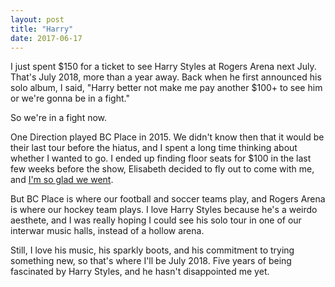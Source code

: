 ```yaml
---
layout: post
title: "Harry"
date: 2017-06-17
---
```


I just spent $150 for a ticket to see Harry Styles at Rogers Arena next July. That's July 2018, more than a year away. Back when he first announced his solo album, I said, "Harry better not make me pay another $100+ to see him or we're gonna be in a fight."

So we're in a fight now.

One Direction played BC Place in 2015. We didn't know then that it would be their last tour before the hiatus, and I spent a long time thinking about whether I wanted to go. I ended up finding floor seats for $100 in the last few weeks before the show, Elisabeth decided to fly out to come with me, and <a href="http://jessdriscoll.com/all-caps.html">I'm so glad we went</a>.

But BC Place is where our football and soccer teams play, and Rogers Arena is where our hockey team plays. I love Harry Styles because he's a weirdo aesthete, and I was really hoping I could see his solo tour in one of our interwar music halls, instead of a hollow arena.

Still, I love his music, his sparkly boots, and his commitment to trying something new, so that's where I'll be July 2018. Five years of being fascinated by Harry Styles, and he hasn't disappointed me yet.
